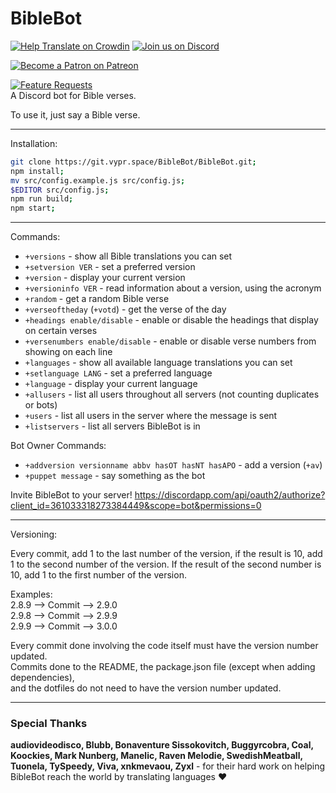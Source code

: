 # BibleBot
[![Help Translate on Crowdin](https://d322cqt584bo4o.cloudfront.net/biblebot/localized.svg)](https://crowdin.com/project/biblebot) [![Join us on Discord](https://img.shields.io/discord/362503610006765568.svg)](https://discord.gg/Ssn8KNv)

[![Become a Patron on Patreon](https://biblebot.vypr.space/public/patreonbutton.svg)](https://patreon.com/biblebot)

[![Feature Requests](https://feathub.com/BibleBot/BibleBot?format=svg)](https://feathub.com/BibleBot/BibleBot)   
A Discord bot for Bible verses.

To use it, just say a Bible verse.

---

Installation:

```sh
git clone https://git.vypr.space/BibleBot/BibleBot.git;
npm install;
mv src/config.example.js src/config.js;
$EDITOR src/config.js;
npm run build;
npm start;
```

---

Commands:

* `+versions` - show all Bible translations you can set
* `+setversion VER` - set a preferred version
* `+version` - display your current version
* `+versioninfo VER` - read information about a version, using the acronym
* `+random` - get a random Bible verse
* `+verseoftheday` (`+votd`) - get the verse of the day
* `+headings enable/disable` - enable or disable the headings that display on certain verses
* `+versenumbers enable/disable` - enable or disable verse numbers from showing on each line
* `+languages` - show all available language translations you can set
* `+setlanguage LANG` - set a preferred language
* `+language` - display your current language
* `+allusers` - list all users throughout all servers (not counting duplicates or bots)
* `+users` - list all users in the server where the message is sent
* `+listservers` - list all servers BibleBot is in

Bot Owner Commands:

* `+addversion versionname abbv hasOT hasNT hasAPO` - add a version (`+av`)
* `+puppet message` - say something as the bot

Invite BibleBot to your server! https://discordapp.com/api/oauth2/authorize?client_id=361033318273384449&scope=bot&permissions=0

---

Versioning:

Every commit, add 1 to the last number of the version, if the result is 10,
add 1 to the second number of the version. If the result of the second number is 10,
add 1 to the first number of the version.

Examples:  
2.8.9 --> Commit --> 2.9.0  
2.9.8 --> Commit --> 2.9.9  
2.9.9 --> Commit --> 3.0.0  

Every commit done involving the code itself must have the version number updated.   
Commits done to the README, the package.json file (except when adding dependencies),   
and the dotfiles do not need to have the version number updated.   

---

### Special Thanks

**audiovideodisco, Blubb, Bonaventure Sissokovitch, Buggyrcobra, Coal, Koockies, Mark Nunberg, Manelic, Raven Melodie, SwedishMeatball, Tuonela, TySpeedy, Viva, xnkmevaou, Zyxl** - for their hard work on helping BibleBot reach the world by translating languages :heart:
